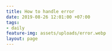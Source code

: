 ```yaml
---
title: How to handle error
date: 2019-08-26 12:01:00 +07:00
tags:
- daily
feature-img: assets/uploads/error.webp
layout: page
---
```


